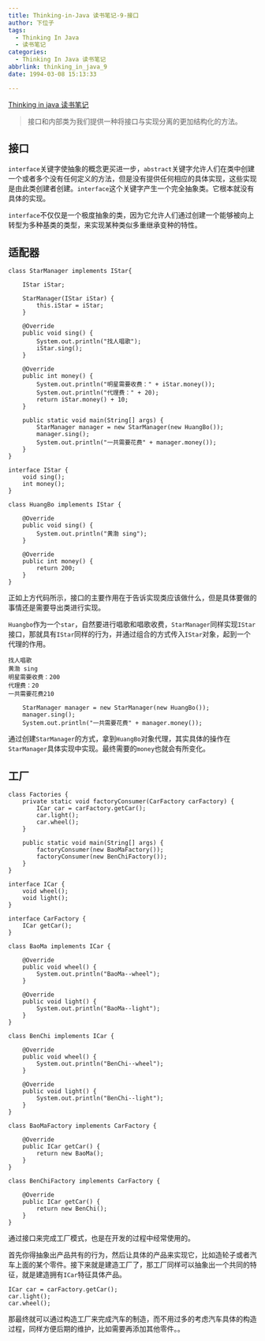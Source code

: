 ```yaml
---
title: Thinking-in-Java 读书笔记-9-接口
author: 下位子
tags:
  - Thinking In Java
  - 读书笔记
categories:
  - Thinking In Java 读书笔记
abbrlink: thinking_in_java_9
date: 1994-03-08 15:13:33

---
```


[Thinking in java 读书笔记](http://xiaweizi.cn/categories/Thinking-In-Java-%E8%AF%BB%E4%B9%A6%E7%AC%94%E8%AE%B0/)

> 接口和内部类为我们提供一种将接口与实现分离的更加结构化的方法。

## 接口

`interface`关键字使抽象的概念更买进一步，`abstract`关键字允许人们在类中创建一个或者多个没有任何定义的方法，但是没有提供任何相应的具体实现，这些实现是由此类创建者创建。`interface`这个关键字产生一个完全抽象类。它根本就没有具体的实现。

`interface`不仅仅是一个极度抽象的类，因为它允许人们通过创建一个能够被向上转型为多种基类的类型，来实现某种类似多重继承变种的特性。

<!-- more -->

## 适配器

```
class StarManager implements IStar{

    IStar iStar;

    StarManager(IStar iStar) {
        this.iStar = iStar;
    }

    @Override
    public void sing() {
        System.out.println("找人唱歌");
        iStar.sing();
    }

    @Override
    public int money() {
        System.out.println("明星需要收费：" + iStar.money());
        System.out.println("代理费：" + 20);
        return iStar.money() + 10;
    }

    public static void main(String[] args) {
        StarManager manager = new StarManager(new HuangBo());
        manager.sing();
        System.out.println("一共需要花费" + manager.money());
    }
}

interface IStar {
    void sing();
    int money();
}

class HuangBo implements IStar {

    @Override
    public void sing() {
        System.out.println("黄渤 sing");
    }

    @Override
    public int money() {
        return 200;
    }
}
```

正如上方代码所示，接口的主要作用在于告诉实现类应该做什么，但是具体要做的事情还是需要导出类进行实现。

`Huangbo`作为一个`star`，自然要进行唱歌和唱歌收费，`StarManager`同样实现`IStar`接口，那就具有`IStar`同样的行为，并通过组合的方式传入`IStar`对象，起到一个代理的作用。

```
找人唱歌
黄渤 sing
明星需要收费：200
代理费：20
一共需要花费210
```

        StarManager manager = new StarManager(new HuangBo());
        manager.sing();
        System.out.println("一共需要花费" + manager.money());

通过创建`StarManager`的方式，拿到`HuangBo`对象代理，其实具体的操作在`StarManager`具体实现中实现。最终需要的`money`也就会有所变化。

## 工厂

```
class Factories {
    private static void factoryConsumer(CarFactory carFactory) {
        ICar car = carFactory.getCar();
        car.light();
        car.wheel();
    }

    public static void main(String[] args) {
        factoryConsumer(new BaoMaFactory());
        factoryConsumer(new BenChiFactory());
    }
}

interface ICar {
    void wheel();
    void light();
}

interface CarFactory {
    ICar getCar();
}

class BaoMa implements ICar {

    @Override
    public void wheel() {
        System.out.println("BaoMa--wheel");
    }

    @Override
    public void light() {
        System.out.println("BaoMa--light");
    }
}

class BenChi implements ICar {

    @Override
    public void wheel() {
        System.out.println("BenChi--wheel");
    }

    @Override
    public void light() {
        System.out.println("BenChi--light");
    }
}

class BaoMaFactory implements CarFactory {

    @Override
    public ICar getCar() {
        return new BaoMa();
    }
}

class BenChiFactory implements CarFactory {

    @Override
    public ICar getCar() {
        return new BenChi();
    }
}
```

通过接口来完成工厂模式，也是在开发的过程中经常使用的。

首先你得抽象出产品共有的行为，然后让具体的产品来实现它，比如造轮子或者汽车上面的某个零件。接下来就是建造工厂了，那工厂同样可以抽象出一个共同的特征，就是建造拥有`ICar`特征具体产品。

    ICar car = carFactory.getCar();
    car.light();
    car.wheel();

那最终就可以通过构造工厂来完成汽车的制造，而不用过多的考虑汽车具体的构造过程，同样方便后期的维护，比如需要再添加其他零件。。


